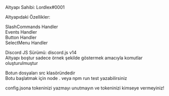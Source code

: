 Altyapı Sahibi: Lordlex#0001

Altyapıdaki Özellikler:

SlashCommands Handler<br>
Events Handler<br>
Button Handler<br>
SelectMenu Handler<br>

Discord JS Sürümü: discord.js v14<br>
Altyapı boştur sadece örnek şekilde göstermek amacıyla komutlar oluşturulmuştur<br>

Botun dosyaları src klasöründedir<br>
Botu başlatmak için node . veya npm run test yazabilirsiniz<br>

config.jsona tokeninizi yazmayı unutmayın ve tokeninizi kimseye vermeyiniz!